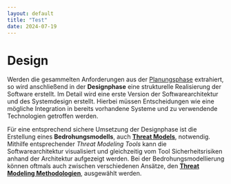 ```yaml
---
layout: default
title: "Test"
date: 2024-07-19
---
```


# Design

Werden die gesammelten Anforderungen aus der [Planungsphase](../pages/1.Planung/planung) extrahiert, so wird anschließend in der **Designphase** eine strukturelle Realisierung der Software erstellt. Im Detail wird eine erste Version der Softwarearchitektur und des Systemdesign erstellt. Hierbei müssen Entscheidungen wie eine mögliche Integration in bereits vorhandene Systeme und zu verwendende Technologien getroffen werden. 

Für eine entsprechend sichere Umsetzung der Designphase ist die Erstellung eines **Bedrohungsmodells**, auch [**Threat Models**](/pages/2.%20design/threat%20modeling), notwendig. Mithilfe entsprechender *Threat Modeling Tools* kann die Softwarearchitektur visualisiert und gleichzeitig vom Tool Sicherheitsrisiken anhand der Architektur aufgezeigt werden. Bei der Bedrohungsmodellierung können oftmals auch zwischen verschiedenen Ansätze, den [**Threat Modeling Methodologien**](/pages/2.%20design/tm_methodologies/), ausgewählt werden. 
